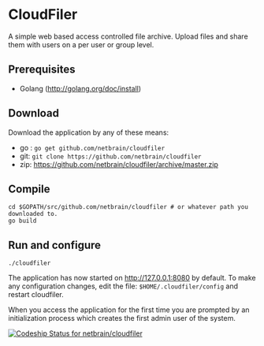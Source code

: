 # CloudFiler
A simple web based access controlled file archive. Upload files and share them with users on a per user or group level.

## Prerequisites

* Golang (http://golang.org/doc/install)

## Download

Download the application by any of these means:

* go : `go get github.com/netbrain/cloudfiler`
* git: `git clone https://github.com/netbrain/cloudfiler`
* zip: https://github.com/netbrain/cloudfiler/archive/master.zip

## Compile

```
cd $GOPATH/src/github.com/netbrain/cloudfiler # or whatever path you downloaded to.
go build

```

## Run and configure

`./cloudfiler`

The application has now started on http://127.0.0.1:8080 by default. To make any configuration changes, 
edit the file: `$HOME/.cloudfiler/config` and restart cloudfiler.

When you access the application for the first time you are prompted by an initialization process which
creates the first admin user of the system.

[ ![Codeship Status for netbrain/cloudfiler](https://www.codeship.io/projects/2fa20210-31ad-0132-68d6-7e57058c4501/status)](https://www.codeship.io/projects/40156)
